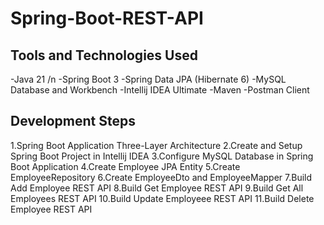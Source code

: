 # Spring-Boot-REST-API

## Tools and Technologies Used
-Java 21 /n
-Spring Boot 3
-Spring Data JPA (Hibernate 6)
-MySQL Database and Workbench
-Intellij IDEA Ultimate
-Maven
-Postman Client

## Development Steps
1.Spring Boot Application Three-Layer Architecture
2.Create and Setup Spring Boot Project in Intellij IDEA
3.Configure MySQL Database in Spring Boot Application
4.Create Employee JPA Entity
5.Create EmployeeRepository
6.Create EmployeeDto and EmployeeMapper
7.Build Add Employee REST API
8.Build Get Employee REST API
9.Build Get All Employees REST API
10.Build Update Employeee REST API
11.Build Delete Employee REST API
